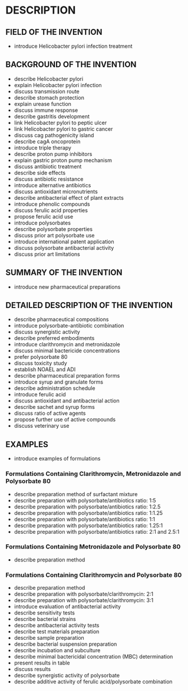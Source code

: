 # DESCRIPTION

## FIELD OF THE INVENTION

- introduce Helicobacter pylori infection treatment

## BACKGROUND OF THE INVENTION

- describe Helicobacter pylori
- explain Helicobacter pylori infection
- discuss transmission route
- describe stomach protection
- explain urease function
- discuss immune response
- describe gastritis development
- link Helicobacter pylori to peptic ulcer
- link Helicobacter pylori to gastric cancer
- discuss cag pathogenicity island
- describe cagA oncoprotein
- introduce triple therapy
- describe proton pump inhibitors
- explain gastric proton pump mechanism
- discuss antibiotic treatment
- describe side effects
- discuss antibiotic resistance
- introduce alternative antibiotics
- discuss antioxidant micronutrients
- describe antibacterial effect of plant extracts
- introduce phenolic compounds
- discuss ferulic acid properties
- propose ferulic acid use
- introduce polysorbates
- describe polysorbate properties
- discuss prior art polysorbate use
- introduce international patent application
- discuss polysorbate antibacterial activity
- discuss prior art limitations

## SUMMARY OF THE INVENTION

- introduce new pharmaceutical preparations

## DETAILED DESCRIPTION OF THE INVENTION

- describe pharmaceutical compositions
- introduce polysorbate-antibiotic combination
- discuss synergistic activity
- describe preferred embodiments
- introduce clarithromycin and metronidazole
- discuss minimal bactericide concentrations
- prefer polysorbate 80
- discuss toxicity study
- establish NOAEL and ADI
- describe pharmaceutical preparation forms
- introduce syrup and granulate forms
- describe administration schedule
- introduce ferulic acid
- discuss antioxidant and antibacterial action
- describe sachet and syrup forms
- discuss ratio of active agents
- propose further use of active compounds
- discuss veterinary use

## EXAMPLES

- introduce examples of formulations

### Formulations Containing Clarithromycin, Metronidazole and Polysorbate 80

- describe preparation method of surfactant mixture
- describe preparation with polysorbate/antibiotics ratio: 1:5
- describe preparation with polysorbate/antibiotics ratio: 1:2.5
- describe preparation with polysorbate/antibiotics ratio: 1:1.25
- describe preparation with polysorbate/antibiotics ratio: 1:1
- describe preparation with polysorbate/antibiotics ratio: 1.25:1
- describe preparation with polysorbate/antibiotics ratio: 2:1 and 2.5:1

### Formulations Containing Metronidazole and Polysorbate 80

- describe preparation method

### Formulations Containing Clarithromycin and Polysorbate 80

- describe preparation method
- describe preparation with polysorbate/clarithromycin: 2:1
- describe preparation with polysorbate/clarithromycin: 3:1
- introduce evaluation of antibacterial activity
- describe sensitivity tests
- describe bacterial strains
- describe antibacterial activity tests
- describe test materials preparation
- describe sample preparation
- describe bacterial suspension preparation
- describe incubation and subculture
- describe minimal bactericidal concentration (MBC) determination
- present results in table
- discuss results
- describe synergistic activity of polysorbate
- describe additive activity of ferulic acid/polysorbate combination

